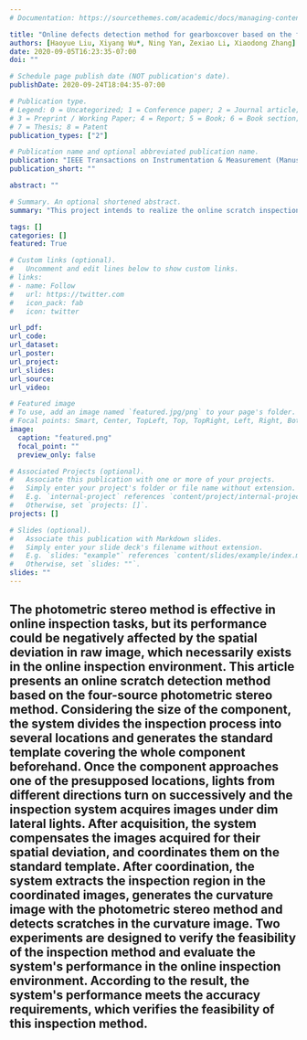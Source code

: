 ```yaml
---
# Documentation: https://sourcethemes.com/academic/docs/managing-content/

title: "Online defects detection method for gearboxcover based on the four-source photometric stereo method"
authors: [Haoyue Liu, Xiyang Wu*, Ning Yan, Zexiao Li, Xiaodong Zhang]
date: 2020-09-05T16:23:35-07:00
doi: ""

# Schedule page publish date (NOT publication's date).
publishDate: 2020-09-24T18:04:35-07:00

# Publication type.
# Legend: 0 = Uncategorized; 1 = Conference paper; 2 = Journal article;
# 3 = Preprint / Working Paper; 4 = Report; 5 = Book; 6 = Book section;
# 7 = Thesis; 8 = Patent
publication_types: ["2"]

# Publication name and optional abbreviated publication name.
publication: "IEEE Transactions on Instrumentation & Measurement (Manuscript Submitted)"
publication_short: ""

abstract: ""

# Summary. An optional shortened abstract.
summary: "This project intends to realize the online scratch inspection tasks on the surface of the complex components. The deviation introduced by conveyer is compensated with shape template matching. The surface variation is reconstructed through photometric stereo method, which helps to extract the defect via local grayscale comparsion."

tags: []
categories: []
featured: True

# Custom links (optional).
#   Uncomment and edit lines below to show custom links.
# links:
# - name: Follow
#   url: https://twitter.com
#   icon_pack: fab
#   icon: twitter

url_pdf:
url_code:
url_dataset:
url_poster:
url_project:
url_slides:
url_source:
url_video:

# Featured image
# To use, add an image named `featured.jpg/png` to your page's folder. 
# Focal points: Smart, Center, TopLeft, Top, TopRight, Left, Right, BottomLeft, Bottom, BottomRight.
image:
  caption: "featured.png"
  focal_point: ""
  preview_only: false

# Associated Projects (optional).
#   Associate this publication with one or more of your projects.
#   Simply enter your project's folder or file name without extension.
#   E.g. `internal-project` references `content/project/internal-project/index.md`.
#   Otherwise, set `projects: []`.
projects: []

# Slides (optional).
#   Associate this publication with Markdown slides.
#   Simply enter your slide deck's filename without extension.
#   E.g. `slides: "example"` references `content/slides/example/index.md`.
#   Otherwise, set `slides: ""`.
slides: ""
---
```

The photometric stereo method is effective in online inspection tasks, but its performance could be negatively affected by the spatial deviation in raw image, which necessarily exists in the online inspection environment. This article presents an online scratch detection method based on the four-source photometric stereo method. Considering the size of the component, the system divides the inspection process into several locations and generates the standard template covering the whole component beforehand. Once the component approaches one of the presupposed locations, lights from different directions turn on successively and the inspection system acquires images under dim lateral lights. After acquisition, the system compensates the images acquired for their spatial deviation, and coordinates them on the standard template. After coordination, the system extracts the inspection region in the coordinated images, generates the curvature image with the photometric stereo method and detects scratches in the curvature image. Two experiments are designed to verify the feasibility of the inspection method and evaluate the system's performance in the online inspection environment. According to the result, the system's performance meets the accuracy requirements, which verifies the feasibility of this inspection method.
---
